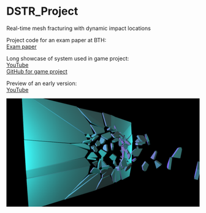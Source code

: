 # DSTR_Project
Real-time mesh fracturing with dynamic impact locations

Project code for an exam paper at BTH:<br/>
[Exam paper](http://urn.kb.se/resolve?urn=urn:nbn:se:bth-20161)

Long showcase of system used in game project:<br/>
[YouTube](https://www.youtube.com/watch?v=hcoZHOtVjFQ)<br/>
[GitHub for game project](https://github.com/StevenCederrand/Night-of-the-Wizardlings)

Preview of an early version:<br/>
[YouTube](https://www.youtube.com/watch?v=BI4-15FmDBQ)



![Preview](/images/t_breach_200p.png)


